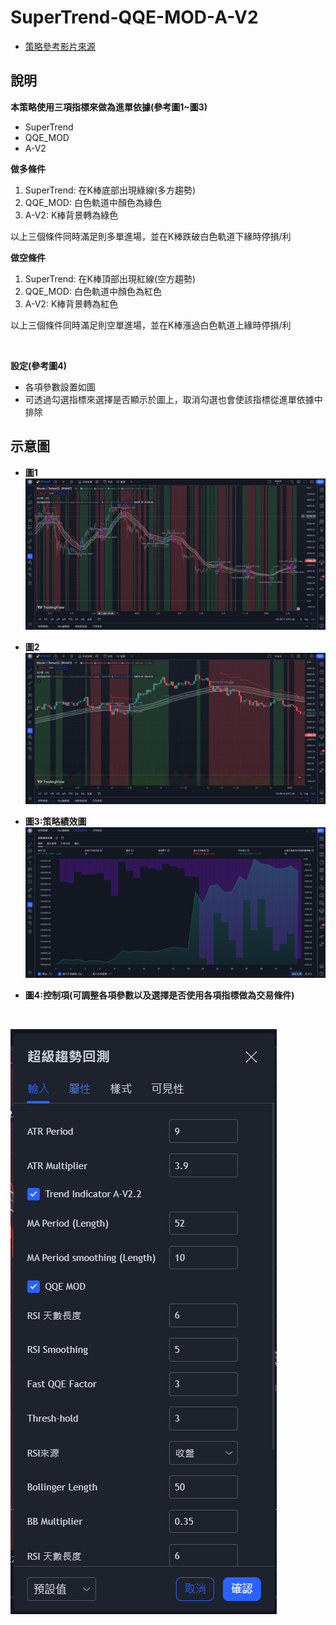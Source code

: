 # SuperTrend-QQE-MOD-A-V2

- [策略參考影片來源](https://www.youtube.com/watch?v=00UMGUof8lo&ab_channel=YuchiTrader)

說明
---
**本策略使用三項指標來做為進單依據(參考圖1~圖3)**
* SuperTrend
* QQE_MOD
* A-V2

**做多條件**
1. SuperTrend: 在K棒底部出現綠線(多方趨勢)
2. QQE_MOD: 白色軌道中顏色為綠色
3. A-V2: K棒背景轉為綠色

以上三個條件同時滿足則多單進場，並在K棒跌破白色軌道下緣時停損/利

**做空條件**
1. SuperTrend: 在K棒頂部出現紅線(空方趨勢)
2. QQE_MOD: 白色軌道中顏色為紅色
3. A-V2: K棒背景轉為紅色

以上三個條件同時滿足則空單進場，並在K棒漲過白色軌道上緣時停損/利

<br/>

**設定(參考圖4)**
* 各項參數設置如圖
* 可透過勾選指標來選擇是否顯示於圖上，取消勾選也會使該指標從進單依據中排除


示意圖
---

* **圖1**
![Image](https://github.com/hazely8/SuperTrend-QQE-MOD-A-V2/blob/main/img/pic1.png)

* **圖2**
![image](https://github.com/hazely8/SuperTrend-QQE-MOD-A-V2/blob/main/img/pic2.png)


* **圖3:策略績效圖**
![image](https://github.com/hazely8/SuperTrend-QQE-MOD-A-V2/blob/main/img/pic3.png)

* **圖4:控制項(可調整各項參數以及選擇是否使用各項指標做為交易條件)**
<br/>

![image](https://github.com/hazely8/SuperTrend-QQE-MOD-A-V2/blob/main/img/pic4.png)
